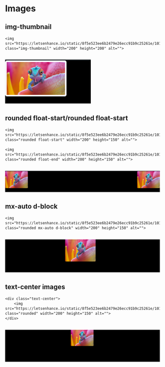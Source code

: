 # Images

## img-thumbnail
```
<img src="https://letsenhance.io/static/8f5e523ee6b2479e26ecc91b9c25261e/1015f/MainAfter.jpg" class="img-thumbnail" width="200" height="200" alt=""> 

```
![img-thumbnail](image.png)
---

## rounded float-start/rounded float-start
```
<img src="https://letsenhance.io/static/8f5e523ee6b2479e26ecc91b9c25261e/1015f/MainAfter.jpg" class="rounded float-start" width="200" height="150" alt="">

<img src="https://letsenhance.io/static/8f5e523ee6b2479e26ecc91b9c25261e/1015f/MainAfter.jpg" class="rounded float-end" width="200" height="150" alt=""> 
```
![start/end](image-1.png)
---

## mx-auto d-block
```
<img src="https://letsenhance.io/static/8f5e523ee6b2479e26ecc91b9c25261e/1015f/MainAfter.jpg" class="rounded mx-auto d-block" width="200" height="150" alt="">
```
![mx-auto d-block](image-2.png)
---

## text-center images
```
<div class="text-center">
    <img src="https://letsenhance.io/static/8f5e523ee6b2479e26ecc91b9c25261e/1015f/MainAfter.jpg" class="rounded" width="200" height="150" alt="">
</div>
```
![text-center images](image-3.png)
---